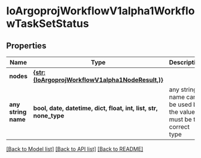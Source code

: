 # IoArgoprojWorkflowV1alpha1WorkflowTaskSetStatus


## Properties
Name | Type | Description | Notes
------------ | ------------- | ------------- | -------------
**nodes** | [**{str: (IoArgoprojWorkflowV1alpha1NodeResult,)}**](IoArgoprojWorkflowV1alpha1NodeResult.md) |  | [optional] 
**any string name** | **bool, date, datetime, dict, float, int, list, str, none_type** | any string name can be used but the value must be the correct type | [optional]

[[Back to Model list]](../README.md#documentation-for-models) [[Back to API list]](../README.md#documentation-for-api-endpoints) [[Back to README]](../README.md)


